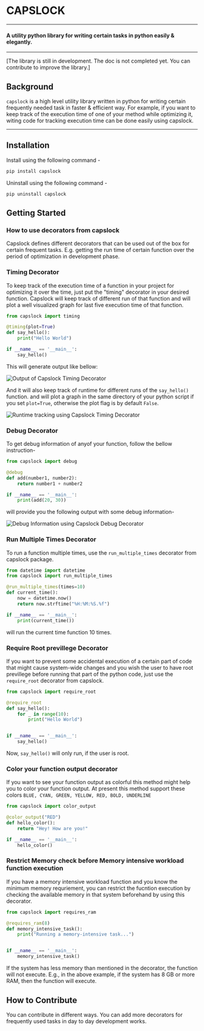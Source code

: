 # CAPSLOCK
----------------------------------------------
#### A utility python library for writing certain tasks in python easily & elegantly.
-----------------------------------------------
[The library is still in development. The doc is not completed yet. You can contribute to improve the library.]
## Background
<p align= "justify">

```capslock``` is a high level utility library written in python for writing certain frequently needed task in faster & efficient way. For example, if you want to keep track of the execution time of one of your method while optimizing it, witing code for tracking execution time can be done easily using capslock.
</p>

--------------------------------------------------


## Installation
Install using the following command - 
```bash
pip install capslock
```

Uninstall using the following command - 
```bash
pip uninstall capslock
```

## Getting Started

### How to use decorators from capslock

Capslock defines different decorators that can be used out of the box for certain frequent tasks. E.g. getting the run time of certain function over the period of optimization in development phase.

### Timing Decorator

To keep track of the execution time of a function in your project for optimizing it over the time, just put the "timing" decorator in your desired function. Capslock will keep track of different run of that function and will plot a well visualized graph for last five execution time of that function.

```python
from capslock import timing

@timing(plot=True)
def say_hello():
    print("Hello World")

if __name__ == '__main__':
    say_hello()
```
This will generate output like bellow: 

![Output of Capslock Timing Decorator](https://raw.githubusercontent.com/faruk-ahmad/capslock/main/docs/output_1.png)

And it will also keep track of runtime for different runs of the ```say_hello()``` function. and will plot a graph in the same directory of your python script if you set ```plot=True```, otherwise the plot flag is by default ```False```.

![Runtime tracking using Capslock Timing Decorator](https://raw.githubusercontent.com/faruk-ahmad/capslock/main/docs/say_hello.png)


### Debug Decorator

To get debug information of anyof your function, follow the bellow instruction-

```python
from capslock import debug

@debug
def add(number1, number2):
    return number1 + number2

if __name__ == '__main__':
    print(add(20, 30))
```

will provide you the following output with some debug information-

![Debug Information using Capslock Debug Decorator](https://raw.githubusercontent.com/faruk-ahmad/capslock/main/docs/debug.png)


### Run Multiple Times Decorator

To run a function multiple times, use the ```run_multiple_times``` decorator from capslock package.

```python
from datetime import datetime
from capslock import run_multiple_times

@run_multiple_times(times=10)
def current_time():
    now = datetime.now()
    return now.strftime("%H:%M:%S.%f")

if __name__ == '__main__':
    print(current_time())
```

will run the current time function 10 times.


### Require Root previllege Decorator

If you want to prevent some accidental execution of a certain part of code
that might cause system-wide changes and you wish the user to have root
previllege before running that part of the python code, just use the
```require_root``` decorator from capslock.

```python
from capslock import require_root

@require_root
def say_hello():
    for _ in range(10):
        print("Hello World")


if __name__ == '__main__':
    say_hello()
```

Now, ```say_hello()``` will only run, if the user is root.

### Color your function output decorator
If you want to see your function output as colorful this method might help you to color your function output.
At present this method support these colors `BLUE, CYAN, GREEN, YELLOW, RED, BOLD, UNDERLINE`

```py
from capslock import color_output

@color_output("RED")
def hello_color():
    return "Hey! How are you!"

if __name__ == '__main__':
    hello_color()

```

### Restrict Memory check before Memory intensive workload function execution
If you have a memory intensive workload function and you know the minimum memory requriement, 
you can restrict the fucntion execution by checking the available memory in that system beforehand
by using this decorator.

```py
from capslock import requires_ram

@requires_ram(8)
def memory_intensive_task():
    print("Running a memory-intensive task...")


if __name__ == '__main__':
    memory_intensive_task()

```
If the system has less memory than mentioned in the decorator, the function will not execute.
E.g., in the above example, if the system has 8 GB or more RAM, then the function will execute.

## How to Contribute

You can contribute in different ways. You can add more decorators for frequently used tasks in day to day development works.
